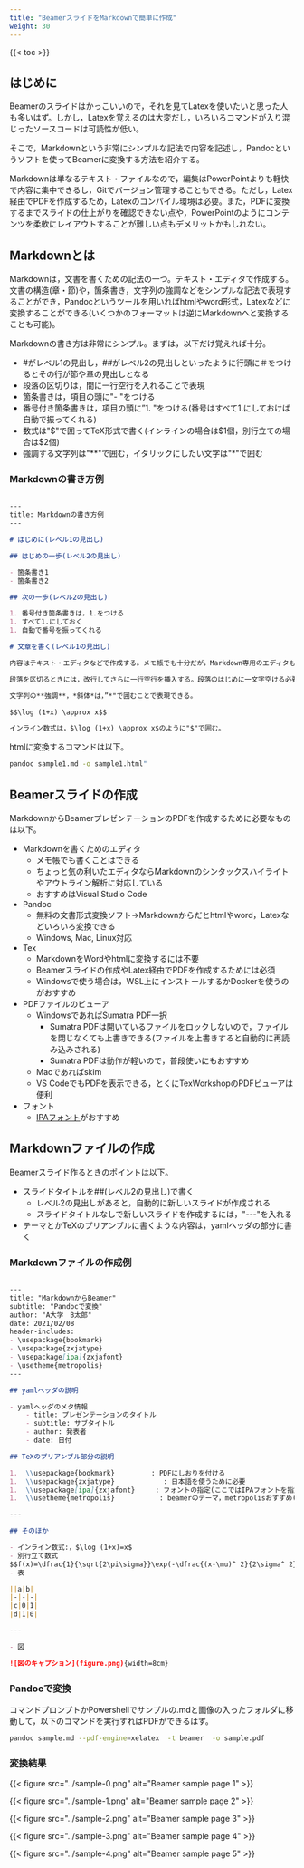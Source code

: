 ```yaml
---
title: "BeamerスライドをMarkdownで簡単に作成"
weight: 30
---
```


{{< toc >}}

## はじめに

Beamerのスライドはかっこいいので，それを見てLatexを使いたいと思った人も多いはず。しかし，Latexを覚えるのは大変だし，いろいろコマンドが入り混じったソースコードは可読性が低い。

そこで，Markdownという非常にシンプルな記法で内容を記述し，Pandocというソフトを使ってBeamerに変換する方法を紹介する。

Markdownは単なるテキスト・ファイルなので，編集はPowerPointよりも軽快で内容に集中できるし，Gitでバージョン管理することもできる。ただし，Latex経由でPDFを作成するため，Latexのコンパイル環境は必要。また，PDFに変換するまでスライドの仕上がりを確認できない点や，PowerPointのようにコンテンツを柔軟にレイアウトすることが難しい点もデメリットかもしれない。

## Markdownとは

Markdownは，文書を書くための記法の一つ。テキスト・エディタで作成する。文書の構造(章・節)や，箇条書き，文字列の強調などをシンプルな記法で表現することができ，Pandocというツールを用いればhtmlやword形式，Latexなどに変換することができる(いくつかのフォーマットは逆にMarkdownへと変換することも可能)。

Markdownの書き方は非常にシンプル。まずは，以下だけ覚えれば十分。

- #がレベル1の見出し，##がレベル2の見出しといったように行頭に＃をつけるとその行が節や章の見出しとなる
- 段落の区切りは，間に一行空行を入れることで表現
- 箇条書きは，項目の頭に"- "をつける
- 番号付き箇条書きは，項目の頭に”1. "をつける(番号はすべて1.にしておけば自動で振ってくれる)
- 数式は"$"で囲ってTeX形式で書く(インラインの場合は$1個，別行立ての場合は$2個)
- 強調する文字列は"**"で囲む，イタリックにしたい文字は"*"で囲む

### Markdownの書き方例

```markdown

---
title: Markdownの書き方例 
---

# はじめに(レベル1の見出し)

## はじめの一歩(レベル2の見出し)

- 箇条書き1
- 箇条書き2

## 次の一歩(レベル2の見出し)

1. 番号付き箇条書きは，1.をつける
1. すべて1.にしておく
1. 自動で番号を振ってくれる

# 文章を書く(レベル1の見出し)

内容はテキスト・エディタなどで作成する。メモ帳でも十分だが，Markdown専用のエディタもいろいろあるので，使いやすいものを選ぼう。

段落を区切るときには，改行してさらに一行空行を挿入する。段落のはじめに一文字空ける必要はない(wordやPDFに変換するときに自動でフォーマットされる)。

文字列の**強調**，*斜体*は，”*"で囲むことで表現できる。

$$\log (1+x) \approx x$$

インライン数式は，$\log (1+x) \approx x$のように"$"で囲む。

```

htmlに変換するコマンドは以下。

```bash
pandoc sample1.md -o sample1.html"
```

## Beamerスライドの作成

MarkdownからBeamerプレゼンテーションのPDFを作成するために必要なものは以下。

- Markdownを書くためのエディタ
  - メモ帳でも書くことはできる
  - ちょっと気の利いたエディタならMarkdownのシンタックスハイライトやアウトライン解析に対応している
  - おすすめはVisual Studio Code
- Pandoc
  - 無料の文書形式変換ソフト→Markdownからだとhtmlやword，Latexなどいろいろ変換できる
  - Windows, Mac, Linux対応
- Tex
  - MarkdownをWordやhtmlに変換するには不要
  - Beamerスライドの作成やLatex経由でPDFを作成するためには必須
  - Windowsで使う場合は，WSL上にインストールするかDockerを使うのがおすすめ
- PDFファイルのビューア
  - WindowsであればSumatra PDF一択
    - Sumatra PDFは開いているファイルをロックしないので，ファイルを閉じなくても上書きできる(ファイルを上書きすると自動的に再読み込みされる)
    - Sumatra PDFは動作が軽いので，普段使いにもおすすめ
  - Macであればskim
  - VS CodeでもPDFを表示できる，とくにTexWorkshopのPDFビューアは便利
- フォント
  - [IPAフォント](https://moji.or.jp/ipafont/)がおすすめ

## Markdownファイルの作成

Beamerスライド作るときのポイントは以下。

- スライドタイトルを##(レベル2の見出し)で書く
  - レベル2の見出しがあると，自動的に新しいスライドが作成される
  - スライドタイトルなしで新しいスライドを作成するには，"---"を入れる
- テーマとかTeXのプリアンブルに書くような内容は，yamlヘッダの部分に書く

### Markdownファイルの作成例

```markdown

---
title: "MarkdownからBeamer"
subtitle: "Pandocで変換"
author: "A大学　B太郎"
date: 2021/02/08
header-includes: 
- \usepackage{bookmark}
- \usepackage{zxjatype}
- \usepackage[ipa]{zxjafont}  
- \usetheme{metropolis}
---

## yamlヘッダの説明

- yamlヘッダのメタ情報
    - title: プレゼンテーションのタイトル
    - subtitle: サブタイトル
    - author: 発表者
    - date: 日付

## TeXのプリアンブル部分の説明

1.  \\usepackage{bookmark}         : PDFにしおりを付ける
1.  \\usepackage{zxjatype}            : 日本語を使うために必要 
1.  \\usepackage[ipa]{zxjafont}     : フォントの指定(ここではIPAフォントを指定している)
1.  \\usetheme{metropolis}           : beamerのテーマ，metropolisおすすめ(TeX Liveに最初から入ってる)

---

## そのほか

- インライン数式:，$\log (1+x)=x$
- 別行立て数式
$$f(x)=\dfrac{1}{\sqrt{2\pi\sigma}}\exp(-\dfrac{(x-\mu)^ 2}{2\sigma^ 2})$$
- 表

||a|b|
|-|-|-|
|c|0|1|
|d|1|0|

---

- 図

![図のキャプション](figure.png){width=8cm}

```

### Pandocで変換

コマンドプロンプトかPowershellでサンプルの.mdと画像の入ったフォルダに移動して，以下のコマンドを実行すればPDFができるはず。

```bash
pandoc sample.md --pdf-engine=xelatex  -t beamer  -o sample.pdf 
```

### 変換結果

{{< figure src="../sample-0.png" alt="Beamer sample page 1" >}}

{{< figure src="../sample-1.png" alt="Beamer sample page 2" >}}

{{< figure src="../sample-2.png" alt="Beamer sample page 3" >}}

{{< figure src="../sample-3.png" alt="Beamer sample page 4" >}}

{{< figure src="../sample-4.png" alt="Beamer sample page 5" >}}
